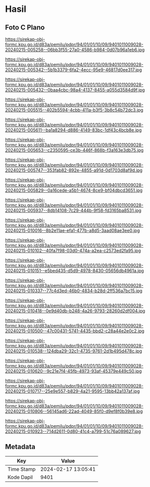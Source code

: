 # Hasil

## Foto C Plano

https://sirekap-obj-formc.kpu.go.id/d83a/pemilu/pdpr/94/01/01/10/09/9401011009028-20240215-005258--06bb3f55-27a0-4586-b984-0d07b96a1eb6.jpg

https://sirekap-obj-formc.kpu.go.id/d83a/pemilu/pdpr/94/01/01/10/09/9401011009028-20240215-005342--5b1b3379-6fa2-4ecc-95e9-46817d0ee317.jpg

https://sirekap-obj-formc.kpu.go.id/d83a/pemilu/pdpr/94/01/01/10/09/9401011009028-20240215-005432--0baa4cbc-98a4-4137-8455-a055d3584d9f.jpg

https://sirekap-obj-formc.kpu.go.id/d83a/pemilu/pdpr/94/01/01/10/09/9401011009028-20240215-005515--402b5594-4cbb-411a-b3f5-3b8c54b72dc3.jpg

https://sirekap-obj-formc.kpu.go.id/d83a/pemilu/pdpr/94/01/01/10/09/9401011009028-20240215-005611--ba1a8294-d886-4149-83bc-1df43c4bcb8e.jpg

https://sirekap-obj-formc.kpu.go.id/d83a/pemilu/pdpr/94/01/01/10/09/9401011009028-20240215-005653--c2350595-ce3b-446f-868b-f3a163e3db75.jpg

https://sirekap-obj-formc.kpu.go.id/d83a/pemilu/pdpr/94/01/01/10/09/9401011009028-20240215-005747--353fab82-892e-4855-a91d-0d1703d8af9d.jpg

https://sirekap-obj-formc.kpu.go.id/d83a/pemilu/pdpr/94/01/01/10/09/9401011009028-20240215-005829--0a16cede-a5b1-4674-8ce9-bf04dbcd3651.jpg

https://sirekap-obj-formc.kpu.go.id/d83a/pemilu/pdpr/94/01/01/10/09/9401011009028-20240215-005937--8db14108-7c29-444b-9f58-fd3165ba8531.jpg

https://sirekap-obj-formc.kpu.go.id/d83a/pemilu/pdpr/94/01/01/10/09/9401011009028-20240215-010016--8b2e11ae-efa1-477b-a8d5-3aad08ae3ee0.jpg

https://sirekap-obj-formc.kpu.go.id/d83a/pemilu/pdpr/94/01/01/10/09/9401011009028-20240215-010102--40fa7f98-03d0-474a-a2ea-c2573ed2fa95.jpg

https://sirekap-obj-formc.kpu.go.id/d83a/pemilu/pdpr/94/01/01/10/09/9401011009028-20240215-010151--e5bed435-d5d9-4978-8430-05656db4961a.jpg

https://sirekap-obj-formc.kpu.go.id/d83a/pemilu/pdpr/94/01/01/10/09/9401011009028-20240215-010337--77c4d3ed-46b0-4834-b28d-2ff536a7bc15.jpg

https://sirekap-obj-formc.kpu.go.id/d83a/pemilu/pdpr/94/01/01/10/09/9401011009028-20240215-010418--0e9d40db-b248-4a26-9793-28260d2df004.jpg

https://sirekap-obj-formc.kpu.go.id/d83a/pemilu/pdpr/94/01/01/10/09/9401011009028-20240215-010500--47c00431-5741-4435-bbd2-c28a44e2e0c2.jpg

https://sirekap-obj-formc.kpu.go.id/d83a/pemilu/pdpr/94/01/01/10/09/9401011009028-20240215-010538--124dba29-32c1-4735-9761-2d1b495d478c.jpg

https://sirekap-obj-formc.kpu.go.id/d83a/pemilu/pdpr/94/01/01/10/09/9401011009028-20240215-010620--9c21e7f4-45fb-4973-93af-45379e449c50.jpg

https://sirekap-obj-formc.kpu.go.id/d83a/pemilu/pdpr/94/01/01/10/09/9401011009028-20240215-010717--25e9e557-b829-4a21-9595-13bb42a137af.jpg

https://sirekap-obj-formc.kpu.go.id/d83a/pemilu/pdpr/94/01/01/10/09/9401011009028-20240215-010806--56145ad6-22ad-4049-85f0-d9ef8f0b39e8.jpg

https://sirekap-obj-formc.kpu.go.id/d83a/pemilu/pdpr/94/01/01/10/09/9401011009028-20240215-010923--714d2611-0d80-41c4-a799-51c76a089627.jpg


## Metadata

| Key        | Value               |
| ---------- | ------------------- |
| Time Stamp | 2024-02-17 13:05:41 |
| Kode Dapil | 9401                |



